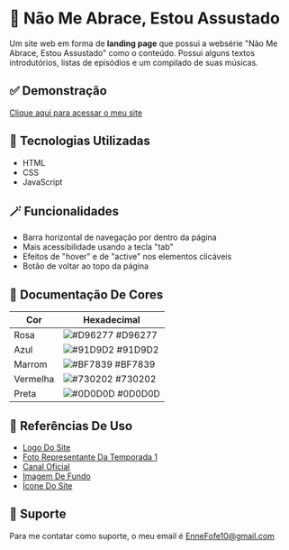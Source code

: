 
# 🧶  Não Me Abrace, Estou Assustado

Um site web em forma de **landing page** que possui a websérie "Não Me Abrace, Estou Assustado" como o conteúdo. Possui alguns textos introdutórios, listas de episódios e um compilado de suas músicas.


## ✅ Demonstração

[Clique aqui para acessar o meu site](https://enne-amore.github.io/Do-not-hug-I-am-scared/)


## 🚀 Tecnologias Utilizadas

- HTML
- CSS
- JavaScript


## 🪄 Funcionalidades

- Barra horizontal de navegação por dentro da página
- Mais acessibilidade usando a tecla "tab"
- Efeitos de "hover" e de "active" nos elementos clicáveis
- Botão de voltar ao topo da página


## 🌈 Documentação De Cores

| Cor            | Hexadecimal                                                      |
| -------------- | ---------------------------------------------------------------- |
| Rosa           | ![#D96277](https://via.placeholder.com/10/D96277?text=+) #D96277 |
| Azul           | ![#91D9D2](https://via.placeholder.com/10/91D9D2?text=+) #91D9D2 |
| Marrom         | ![#BF7839](https://via.placeholder.com/10/BF7839?text=+) #BF7839 |
| Vermelha       | ![#730202](https://via.placeholder.com/10/730202?text=+) #730202 |
| Preta          | ![#0D0D0D](https://via.placeholder.com/10/0D0D0D?text=+) #0D0D0D |


## 🌟 Referências De Uso

 - [Logo Do Site](http://cinegnose.blogspot.com/2016/01/curta-da-semana-dont-hug-me-im-scared-o.html)
 - [Foto Representante Da Temporada 1](http://www.beckyandjoes.com)
 - [Canal Oficial](https://www.youtube.com/@donthugmeimscared)
 - [Imagem De Fundo](https://www.deviantart.com/fnafnate/art/Don-t-hug-me-I-m-scared-wallpaper-797185474)
 - [Ícone Do Site](https://www.reddit.com/r/DHMIS/comments/epcg5i/the_dhmis_trio_ssbukfad2_style_icon/?utm_source=share&utm_medium=web3x&utm_name=web3xcss&utm_term=1&utm_content=share_button)
 

## 🔧 Suporte

Para me contatar como suporte, o meu email é EnneFofe10@gmail.com 
